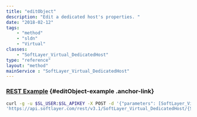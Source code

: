 ```yaml
---
title: "editObject"
description: "Edit a dedicated host's properties. "
date: "2018-02-12"
tags:
    - "method"
    - "sldn"
    - "Virtual"
classes:
    - "SoftLayer_Virtual_DedicatedHost"
type: "reference"
layout: "method"
mainService : "SoftLayer_Virtual_DedicatedHost"
---
```


### [REST Example](#editObject-example) <a href="/article/rest/"><i class="fas fa-question"></i></a> {#editObject-example .anchor-link} 
```bash
curl -g -u $SL_USER:$SL_APIKEY -X POST -d '{"parameters": [SoftLayer_Virtual_DedicatedHost]}' \
'https://api.softlayer.com/rest/v3.1/SoftLayer_Virtual_DedicatedHost/{SoftLayer_Virtual_DedicatedHostID}/editObject'
```
